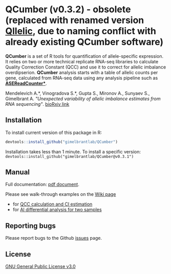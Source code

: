
# QCumber (v0.3.2) - obsolete (replaced with renamed version [Qllelic](https://github.com/gimelbrantlab/Qllelic), due to naming conflict with already existing QCumber software)

**QCumber** is a set of R tools for quantification of allele-specific expression. It relies on two or more technical replicate RNA-seq libraries to calculate Quality Correction Constant (QCC) and use it to correct for allelic imbalance overdipserion.
**QCumber** analysis starts with a table of allelic counts per gene, calculated from RNA-seq data using any analysis pipeline such as **[ASEReadCounter*](https://github.com/gimelbrantlab/ASEReadCounter_star)**.

Mendelevich A.\*, Vinogradova S.\*, Gupta S., Mironov A., Sunyaev S., Gimelbrant A.  _"Unexpected variability of allelic imbalance estimates from RNA sequencing"_. [bioRxiv link](https://www.biorxiv.org/content/10.1101/2020.02.18.948323v1)

## Installation

To install current version of this package in R:

``` r
devtools::install_github("gimelbrantlab/QCumber")
```
Installation takes less than 1 minute. To install a specific version: `devtools::install_github("gimelbrantlab/QCumber@v0.3.1")`


## Manual

Full documentation: [pdf document](https://github.com/gimelbrantlab/QCumber/wiki/documentation/QCumber_documentation.pdf).

Please see walk-through examples on the [Wiki page](https://github.com/gimelbrantlab/QCumber/wiki)
* for [QCC calculation and CI estimation](https://github.com/gimelbrantlab/QCumber/wiki/Use-case-1:-One-biological-sample)
* for [AI differential analysis for two samples](https://github.com/gimelbrantlab/QCumber/wiki/Use-case-2:-Differential-AI-analysis)

## Reporting bugs

Please report bugs to the Github [issues](https://github.com/gimelbrantlab/QCumber/issues) page.

## License

[GNU General Public License v3.0](https://github.com/gimelbrantlab/QCumber/blob/master/LICENSE)



